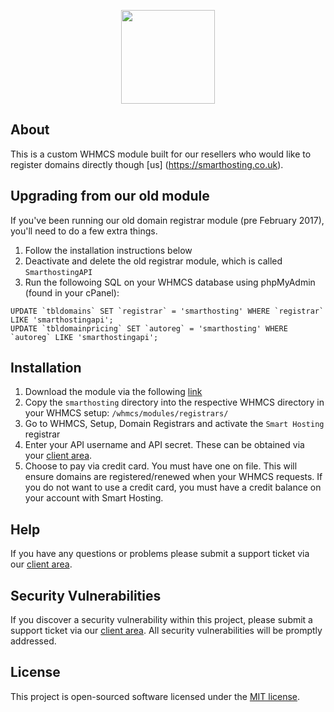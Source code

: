 <p align="center"><a href="https://smarthosting.co.uk" target="_blank"><img width="150"src="https://avatars1.githubusercontent.com/u/25201851?v=3&s=200"></a></p>

## About
This is a custom WHMCS module built for our resellers who would like to register domains directly though [us] (https://smarthosting.co.uk).

## Upgrading from our old module
If you've been running our old domain registrar module (pre February 2017), you'll need to do a few extra things.

1. Follow the installation instructions below
2. Deactivate and delete the old registrar module, which is called `SmarthostingAPI`
3. Run the followoing SQL on your WHMCS database using phpMyAdmin (found in your cPanel):
```
UPDATE `tbldomains` SET `registrar` = 'smarthosting' WHERE `registrar` LIKE 'smarthostingapi';
UPDATE `tbldomainpricing` SET `autoreg` = 'smarthosting' WHERE `autoreg` LIKE 'smarthostingapi';
```

## Installation
1. Download the module via the following [link](https://github.com/Smart-Hosting/smart-whmcs-domain-registrar-module/releases/latest)
1. Copy the `smarthosting` directory into the respective WHMCS directory in your WHMCS setup: `/whmcs/modules/registrars/`
2. Go to WHMCS, Setup, Domain Registrars and activate the `Smart Hosting` registrar
3. Enter your API username and API secret. These can be obtained via your [client area](https://www.bestwebhosting.co.uk/client/account/apikeys).
4. Choose to pay via credit card. You must have one on file. This will ensure domains are registered/renewed when your WHMCS requests. If you do not want to use a credit card, you must have a credit balance on your account with Smart Hosting.

## Help
If you have any questions or problems please submit a support ticket via our [client area](https://www.bestwebhosting.co.uk/client).

## Security Vulnerabilities

If you discover a security vulnerability within this project, please submit a support ticket via our [client area](https://www.bestwebhosting.co.uk/client). All security vulnerabilities will be promptly addressed.

## License

This project is open-sourced software licensed under the [MIT license](http://opensource.org/licenses/MIT).
